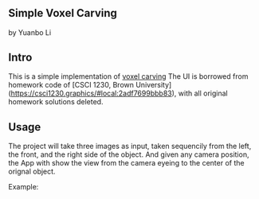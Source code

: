 #
## Simple Voxel Carving
by Yuanbo Li

## Intro
This is a simple implementation of [voxel carving](http://www.cs.cmu.edu/~seitz/course/Sigg00/slides/seitz-voxel.pdf)
The UI is borrowed from homework code of [CSCI 1230, Brown University] (https://csci1230.graphics/#local:2adf7699bbb83), with all original homework solutions deleted.

## Usage
The project will take three images as input, taken sequencily from the left, the front, and the right side of the object. And given any camera position, the App with show the view from the camera eyeing to the center of the orignal object. 

Example: 
